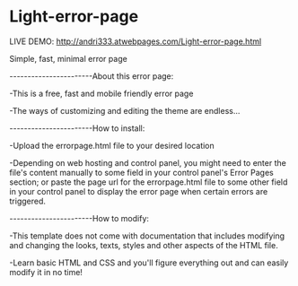 # Light-error-page

LIVE DEMO:
http://andri333.atwebpages.com/Light-error-page.html


Simple, fast, minimal error page

-----------------------About this error page:

-This is a free, fast and mobile friendly error page

-The ways of customizing and editing the theme are endless...


-----------------------How to install:

-Upload the errorpage.html file to your desired location

-Depending on web hosting and control panel, you might need to enter the file's content manually to some field in your control panel's Error Pages section; or paste the page url for the errorpage.html file to some other field in your control panel to display the error page when certain errors are triggered.


-----------------------How to modify:

-This template does not come with documentation that includes modifying and changing the looks, texts, styles and other aspects of the HTML file. 

-Learn basic HTML and CSS and you'll figure everything out and can easily modify it in no time!
